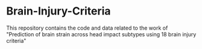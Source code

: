 # Brain-Injury-Criteria
This repository contains the code and data related to the work of "Prediction of brain strain across head impact subtypes using 18 brain injury criteria"
